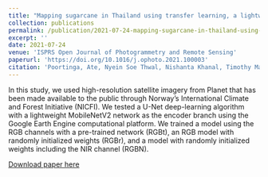 ```yaml
---
title: "Mapping sugarcane in Thailand using transfer learning, a lightweight convolutional neural network, NICFI high resolution satellite imagery and Google Earth Engine."
collection: publications
permalink: /publication/2021-07-24-mapping-sugarcane-in-thailand-using-transfer-learning-a-lightweight-convolutional-neural-network-nicfi-high-resolution-satellite-imagery-and-google-earth-engine
excerpt: ''
date: 2021-07-24
venue: 'ISPRS Open Journal of Photogrammetry and Remote Sensing'
paperurl: 'https://doi.org/10.1016/j.ophoto.2021.100003'
citation: 'Poortinga, Ate, Nyein Soe Thwal, Nishanta Khanal, Timothy Mayer, Biplov Bhandari, Kel Markert, Andrea P. Nicolau et al. "Mapping sugarcane in Thailand using transfer learning, a lightweight convolutional neural network, NICFI high resolution satellite imagery and Google Earth Engine." ISPRS Open Journal of Photogrammetry and Remote Sensing 1 (2021): 100003.'
---
```

In this study, we used high-resolution satellite imagery from Planet that has been made available to the public through Norway’s International Climate and Forest Initiative (NICFI). We tested a U-Net deep-learning algorithm with a lightweight MobileNetV2 network as the encoder branch using the Google Earth Engine computational platform. We trained a model using the RGB channels with a pre-trained network (RGBt), an RGB model with randomly initialized weights (RGBr), and a model with randomly initialized weights including the NIR channel (RGBN).

[Download paper here](http://biplovbhandari.github.io/files/1-s2.0-S266739322100003X-main.pdf)

<!-- Recommended citation: Your Name, You. (2009). "Paper Title Number 1." <i>Journal 1</i>. 1(1). -->